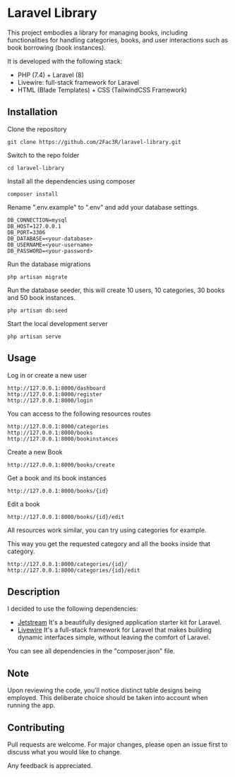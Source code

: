 # Laravel Library

This project embodies a library for managing books, including functionalities for handling categories, books, and user interactions such as book borrowing (book instances).

It is developed with the following stack:

* PHP (7.4) + Laravel (8)
* Livewire: full-stack framework for Laravel
* HTML (Blade Templates) + CSS (TailwindCSS Framework)

## Installation

Clone the repository

    git clone https://github.com/2Fac3R/laravel-library.git

Switch to the repo folder

    cd laravel-library

Install all the dependencies using composer

    composer install

Rename ".env.example" to ".env" and add your database settings.
    
    DB_CONNECTION=mysql
    DB_HOST=127.0.0.1
    DB_PORT=3306
    DB_DATABASE=<your-database>
    DB_USERNAME=<your-username>
    DB_PASSWORD=<your-password>

Run the database migrations

    php artisan migrate

Run the database seeder, this will create 10 users, 10 categories, 30 books and 50 book instances.

    php artisan db:seed

Start the local development server

    php artisan serve

## Usage

Log in or create a new user

    http://127.0.0.1:8000/dashboard
    http://127.0.0.1:8000/register
    http://127.0.0.1:8000/login
    
You can access to the following resources routes

    http://127.0.0.1:8000/categories
    http://127.0.0.1:8000/books
    http://127.0.0.1:8000/bookinstances

Create a new Book

    http://127.0.0.1:8000/books/create

Get a book and its book instances

    http://127.0.0.1:8000/books/{id}

Edit a book
 
    http://127.0.0.1:8000/books/{id}/edit

All resources work similar, you can try using categories for example.

This way you get the requested category and all the books inside that category.

    http://127.0.0.1:8000/categories/{id}/
    http://127.0.0.1:8000/categories/{id}/edit

## Description

I decided to use the following dependencies:

* [Jetstream](https://jetstream.laravel.com/2.x/introduction.html) It's a beautifully designed application starter kit for Laravel.
* [Livewire](https://laravel-livewire.com/) It's a full-stack framework for Laravel that makes building dynamic interfaces simple, without leaving the comfort of Laravel.

You can see all dependencies in the "composer.json" file.

## Note
Upon reviewing the code, you'll notice distinct table designs being employed. This deliberate choice should be taken into account when running the app.

## Contributing
Pull requests are welcome. For major changes, please open an issue first to discuss what you would like to change.

Any feedback is appreciated.
